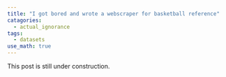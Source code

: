 ```yaml
---
title: "I got bored and wrote a webscraper for basketball reference"
catagories:
  - actual_ignorance
tags:
  - datasets
use_math: true
---
```


This post is still under construction.
